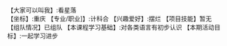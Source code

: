 【大家可以叫我】:看星落	
【坐标】:重庆
【专业/职业]】:计科合
【兴趣爱好】:摆烂
【项目技能】暂无	
【组队情况】已组队
【本课程学习基础】:对各类语言有初步认识
【本期活动目标】:一起学习进步

